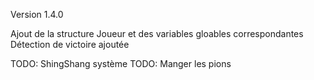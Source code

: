 Version 1.4.0

Ajout de la structure Joueur et des variables gloables correspondantes
Détection de victoire ajoutée

TODO: ShingShang système TODO: Manger les pions
